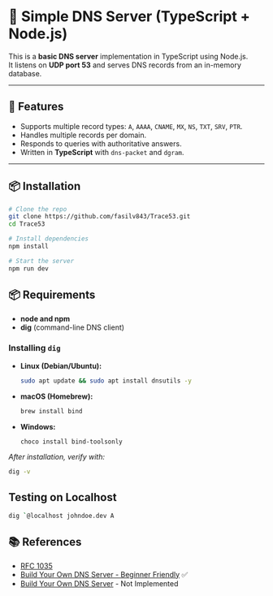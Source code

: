 # 🧩 Simple DNS Server (TypeScript + Node.js)

This is a **basic DNS server** implementation in TypeScript using Node.js.  
It listens on **UDP port 53** and serves DNS records from an in-memory database.

---

## 🚀 Features
- Supports multiple record types: `A`, `AAAA`, `CNAME`, `MX`, `NS`, `TXT`, `SRV`, `PTR`.
- Handles multiple records per domain.
- Responds to queries with authoritative answers.
- Written in **TypeScript** with `dns-packet` and `dgram`.

---

## 📦 Installation

```bash
# Clone the repo
git clone https://github.com/fasilv843/Trace53.git
cd Trace53

# Install dependencies
npm install

# Start the server
npm run dev
```

## 📦 Requirements

- **node and npm**
- **dig** (command-line DNS client)

### Installing `dig`
- **Linux (Debian/Ubuntu):**
  ```bash
  sudo apt update && sudo apt install dnsutils -y
  ```

- **macOS (Homebrew):**
  ```bash
  brew install bind
  ```
  
- **Windows:**
  ```bash
  choco install bind-toolsonly 
  ```
*After installation, verify with:* 
```bash
dig -v
```

## Testing on Localhost

```bash
dig `@localhost johndoe.dev A
```

## 📚 References

- [RFC 1035](https://www.rfc-editor.org/rfc/rfc1035)  
- [Build Your Own DNS Server - Beginner Friendly](https://youtu.be/Ui66W7zeAbI)  ✅
- [Build Your Own DNS Server](https://youtu.be/52wnTsBI_HE)  - Not Implemented



